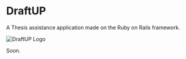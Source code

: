 # DraftUP

A Thesis assistance application made on the Ruby on Rails framework.

![DraftUP Logo](https://github.com/jaceeeee/draftup_cms/blob/master/app/assets/images/logosample.png "Logo Title Text 1")

Soon.
